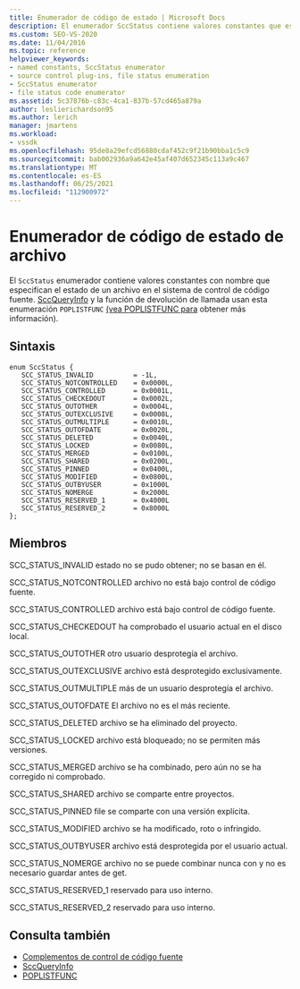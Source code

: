 ```yaml
---
title: Enumerador de código de estado | Microsoft Docs
description: El enumerador SccStatus contiene valores constantes que especifican el estado de un archivo en el sistema de control de código fuente y los usan SccQueryInfo y POPLISTFUNC.
ms.custom: SEO-VS-2020
ms.date: 11/04/2016
ms.topic: reference
helpviewer_keywords:
- named constants, SccStatus enumerator
- source control plug-ins, file status enumeration
- SccStatus enumerator
- file status code enumerator
ms.assetid: 5c37876b-c83c-4ca1-837b-57cd465a879a
author: leslierichardson95
ms.author: lerich
manager: jmartens
ms.workload:
- vssdk
ms.openlocfilehash: 95de8a29efcd56880cdaf452c9f21b90bba1c5c9
ms.sourcegitcommit: bab002936a9a642e45af407d652345c113a9c467
ms.translationtype: MT
ms.contentlocale: es-ES
ms.lasthandoff: 06/25/2021
ms.locfileid: "112900972"
---
```

# <a name="file-status-code-enumerator"></a>Enumerador de código de estado de archivo
El `SccStatus` enumerador contiene valores constantes con nombre que especifican el estado de un archivo en el sistema de control de código fuente. [SccQueryInfo](../extensibility/sccqueryinfo-function.md) y la función de devolución de llamada usan esta enumeración `POPLISTFUNC` [(vea POPLISTFUNC para](../extensibility/poplistfunc.md) obtener más información).

## <a name="syntax"></a>Sintaxis

```
enum SccStatus {
   SCC_STATUS_INVALID          = -1L,
   SCC_STATUS_NOTCONTROLLED    = 0x0000L,
   SCC_STATUS_CONTROLLED       = 0x0001L,
   SCC_STATUS_CHECKEDOUT       = 0x0002L,
   SCC_STATUS_OUTOTHER         = 0x0004L,
   SCC_STATUS_OUTEXCLUSIVE     = 0x0008L,
   SCC_STATUS_OUTMULTIPLE      = 0x0010L,
   SCC_STATUS_OUTOFDATE        = 0x0020L,
   SCC_STATUS_DELETED          = 0x0040L,
   SCC_STATUS_LOCKED           = 0x0080L,
   SCC_STATUS_MERGED           = 0x0100L,
   SCC_STATUS_SHARED           = 0x0200L,
   SCC_STATUS_PINNED           = 0x0400L,
   SCC_STATUS_MODIFIED         = 0x0800L,
   SCC_STATUS_OUTBYUSER        = 0x1000L
   SCC_STATUS_NOMERGE          = 0x2000L
   SCC_STATUS_RESERVED_1       = 0x4000L
   SCC_STATUS_RESERVED_2       = 0x8000L
};
```

## <a name="members"></a>Miembros
 SCC_STATUS_INVALID estado no se pudo obtener; no se basan en él.

 SCC_STATUS_NOTCONTROLLED archivo no está bajo control de código fuente.

 SCC_STATUS_CONTROLLED archivo está bajo control de código fuente.

 SCC_STATUS_CHECKEDOUT ha comprobado el usuario actual en el disco local.

 SCC_STATUS_OUTOTHER otro usuario desprotegía el archivo.

 SCC_STATUS_OUTEXCLUSIVE archivo está desprotegido exclusivamente.

 SCC_STATUS_OUTMULTIPLE más de un usuario desprotegía el archivo.

 SCC_STATUS_OUTOFDATE El archivo no es el más reciente.

 SCC_STATUS_DELETED archivo se ha eliminado del proyecto.

 SCC_STATUS_LOCKED archivo está bloqueado; no se permiten más versiones.

 SCC_STATUS_MERGED archivo se ha combinado, pero aún no se ha corregido ni comprobado.

 SCC_STATUS_SHARED archivo se comparte entre proyectos.

 SCC_STATUS_PINNED file se comparte con una versión explícita.

 SCC_STATUS_MODIFIED archivo se ha modificado, roto o infringido.

 SCC_STATUS_OUTBYUSER archivo está desprotegida por el usuario actual.

 SCC_STATUS_NOMERGE archivo no se puede combinar nunca con y no es necesario guardar antes de get.

 SCC_STATUS_RESERVED_1 reservado para uso interno.

 SCC_STATUS_RESERVED_2 reservado para uso interno.

## <a name="see-also"></a>Consulta también
- [Complementos de control de código fuente](../extensibility/source-control-plug-ins.md)
- [SccQueryInfo](../extensibility/sccqueryinfo-function.md)
- [POPLISTFUNC](../extensibility/poplistfunc.md)
